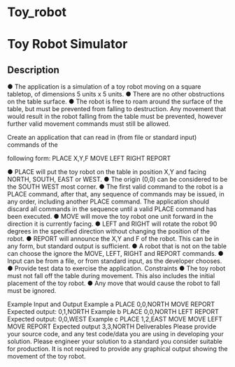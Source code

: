# Toy_robot

# Toy Robot Simulator
## Description

● The application is a simulation of a toy robot moving on a square tabletop, of
dimensions 5 units x 5 units.
● There are no other obstructions on the table surface.
● The robot is free to roam around the surface of the table, but must be
prevented from falling to destruction. Any movement that would result in the
robot falling from the table must be prevented, however further valid
movement commands must still be allowed.

Create an application that can read in (from file or standard input) commands of the

following form:
PLACE X,Y,F
MOVE
LEFT
RIGHT
REPORT

● PLACE will put the toy robot on the table in position X,Y and facing NORTH,
SOUTH, EAST or WEST.
● The origin (0,0) can be considered to be the SOUTH WEST most corner.
● The first valid command to the robot is a PLACE command, after that, any
sequence of commands may be issued, in any order, including another
PLACE command. The application should discard all commands in the
sequence until a valid PLACE command has been executed.
● MOVE will move the toy robot one unit forward in the direction it is currently
facing.
● LEFT and RIGHT will rotate the robot 90 degrees in the specified direction
without changing the position of the robot.
● REPORT will announce the X,Y and F of the robot. This can be in any form,
but standard output is sufficient.
● A robot that is not on the table can choose the ignore the MOVE, LEFT,
RIGHT and REPORT commands.
● Input can be from a file, or from standard input, as the developer chooses.
● Provide test data to exercise the application.
Constraints
● The toy robot must not fall off the table during movement. This also includes
the initial placement of the toy robot.
● Any move that would cause the robot to fall must be ignored.

Example Input and Output
Example a
PLACE 0,0,NORTH
MOVE
REPORT
Expected output:
0,1,NORTH
Example b
PLACE 0,0,NORTH
LEFT
REPORT
Expected output:
0,0,WEST
Example c
PLACE 1,2,EAST
MOVE
MOVE
LEFT
MOVE
REPORT
Expected output
3,3,NORTH
Deliverables
Please provide your source code, and any test code/data you are using in
developing your solution.
Please engineer your solution to a standard you consider suitable for production. It is
not required to provide any graphical output showing the movement of the toy robot.
